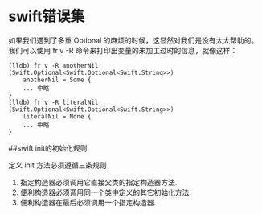 # swift错误集

如果我们遇到了多重 Optional 的麻烦的时候，这显然对我们是没有太大帮助的。我们可以使用 fr v -R 命令来打印出变量的未加工过时的信息，就像这样：

``` objc
(lldb) fr v -R anotherNil
(Swift.Optional<Swift.Optional<Swift.String>>)
    anotherNil = Some {
    ... 中略
}
(lldb) fr v -R literalNil
(Swift.Optional<Swift.Optional<Swift.String>>)
    literalNil = None {
    ... 中略
}
```

##swift init的初始化规则

定义 init 方法必须遵循三条规则

1. 指定构造器必须调用它直接父类的指定构造器方法.
2. 便利构造器必须调用同一个类中定义的其它初始化方法.
3. 便利构造器在最后必须调用一个指定构造器.

